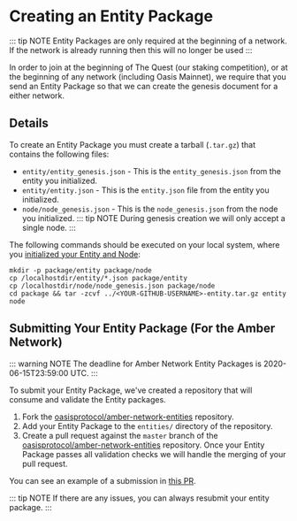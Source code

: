 # Creating an Entity Package

::: tip NOTE
Entity Packages are only required at the beginning of a network. If the network
is already running then this will no longer be used
:::

In order to join at the beginning of The Quest (our staking competition), or at
the beginning of any network (including Oasis Mainnet), we require that you send
an Entity Package so that we can create the genesis document for a either
network.

## Details

To create an Entity Package you must create a tarball (`.tar.gz`) that contains
the following files:

* `entity/entity_genesis.json` - This is the `entity_genesis.json` from the
  entity you initialized.
* `entity/entity.json` - This is the `entity.json` file from the entity you
  initialized.
* `node/node_genesis.json` - This is the `node_genesis.json` from the node you
  initialized.
  ::: tip NOTE
  During genesis creation we will only accept a single node.
  :::

The following commands should be executed on your local system, where you
[initialized your Entity and Node][Create Your Entity]:

```shell
mkdir -p package/entity package/node
cp /localhostdir/entity/*.json package/entity
cp /localhostdir/node/node_genesis.json package/node
cd package && tar -zcvf ../<YOUR-GITHUB-USERNAME>-entity.tar.gz entity node
```

## Submitting Your Entity Package (For the Amber Network)

::: warning NOTE
The deadline for Amber Network Entity Packages is 2020-06-15T23:59:00 UTC.
:::

To submit your Entity Package, we've created a repository that will consume and
validate the Entity packages.

1. Fork the [oasisprotocol/amber-network-entities] repository.
2. Add your Entity Package to the `entities/` directory of the repository.
3. Create a pull request against the `master` branch of the
   [oasisprotocol/amber-network-entities] repository.
   Once your Entity Package passes all validation checks we will handle the
   merging of your pull request.

You can see an example of a submission in [this
PR](https://github.com/oasisprotocol/amber-network-entities/pull/1).

::: tip NOTE
If there are any issues, you can always resubmit your entity package.
:::

[Create Your Entity]: ./running-node-on-amber-network.md#creating-your-entity
[oasisprotocol/amber-network-entities]: https://github.com/oasisprotocol/amber-network-entities
